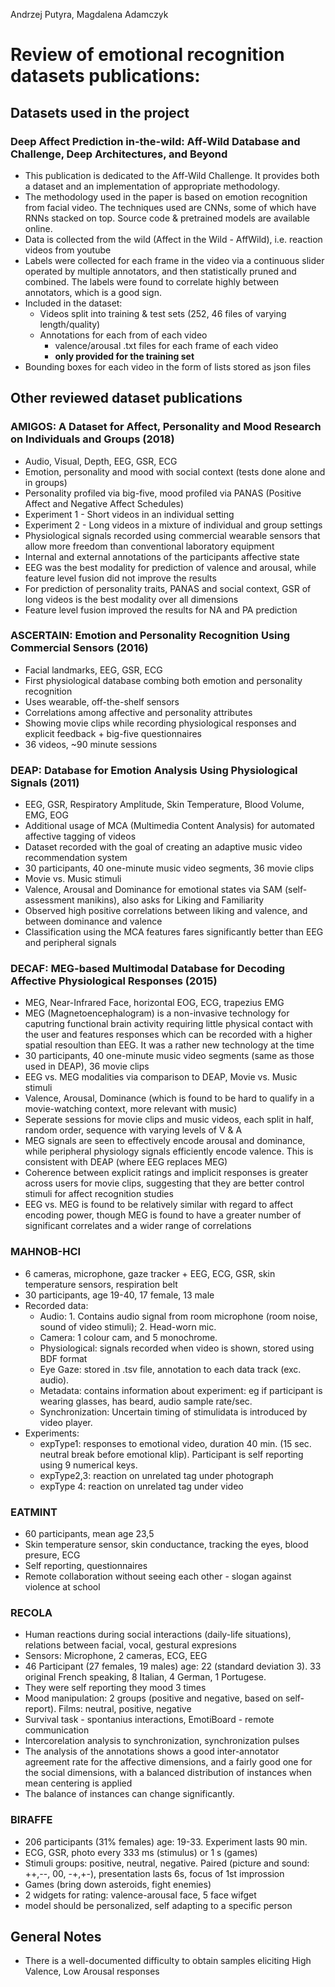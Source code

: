 Andrzej Putyra, Magdalena Adamczyk

# Review of emotional recognition datasets publications:

## Datasets used in the project

### Deep Affect Prediction in-the-wild: Aff-Wild Database and Challenge, Deep Architectures, and Beyond

* This publication is dedicated to the Aff-Wild Challenge. It provides both a dataset and an implementation of appropriate methodology.
* The methodology used in the paper is based on emotion recognition from facial video. The techniques used are CNNs, some of which have RNNs stacked on top. Source code & pretrained models are available online.
* Data is collected from the wild (Affect in the Wild - AffWild), i.e. reaction videos from youtube
* Labels were collected for each frame in the video via a continuous slider operated by multiple annotators, and then statistically pruned and combined. The labels were found to correlate highly between annotators, which is a good sign.
* Included in the dataset:
  * Videos split into training & test sets (252, 46 files of varying length/quality)
  * Annotations for each from of each video
    * valence/arousal .txt files for each frame of each video
    * **only provided for the training set**
 * Bounding boxes for each video in the form of lists stored as json files

## Other reviewed dataset publications

### AMIGOS: A Dataset for Affect, Personality and Mood Research on Individuals and Groups (2018)

* Audio, Visual, Depth, EEG, GSR, ECG
* Emotion, personality and mood with social context (tests done alone and in groups)
* Personality profiled via big-five, mood profiled via PANAS (Positive Affect and Negative Affect Schedules)
* Experiment 1 - Short videos in an individual setting
* Experiment 2 - Long videos in a mixture of individual and group settings
* Physiological signals recorded using commercial wearable sensors that allow more freedom than conventional laboratory equipment
* Internal and external annotations of the participants affective state
* EEG was the best modality for prediction of valence and arousal, while feature level fusion did not improve the results
* For prediction of personality traits, PANAS and social context, GSR of long videos is the best modality over all dimensions
* Feature level fusion improved the results for NA and PA prediction

### ASCERTAIN: Emotion and Personality Recognition Using Commercial Sensors (2016)

* Facial landmarks, EEG, GSR, ECG
* First physiological database combing both emotion and personality recognition
* Uses wearable, off-the-shelf sensors
* Correlations among affective and personality attributes
* Showing movie clips while recording physiological responses and explicit feedback + big-five questionnaires
* 36 videos, ~90 minute sessions

### DEAP: Database for Emotion Analysis Using Physiological Signals (2011)

* EEG, GSR, Respiratory Amplitude, Skin Temperature, Blood Volume, EMG, EOG
* Additional usage of MCA (Multimedia Content Analysis) for automated affective tagging of videos
* Dataset recorded with the goal of creating an adaptive music video recommendation system
* 30 participants, 40 one-minute music video segments, 36 movie clips
* Movie vs. Music stimuli
* Valence, Arousal and Dominance for emotional states via SAM (self-assessment manikins), also asks for Liking and Familiarity
* Observed high positive correlations between liking and valence, and between dominance and valence
* Classification using the MCA features fares significantly better than EEG and peripheral signals 

### DECAF: MEG-based Multimodal Database for Decoding Affective Physiological Responses (2015)

* MEG, Near-Infrared Face, horizontal EOG, ECG, trapezius EMG
* MEG (Magnetoencephalogram) is a non-invasive technology for caputring functional brain activity requiring little physical contact with the user and features responses which can be recorded with a higher spatial resoultion than EEG. It was a rather new technology at the time
* 30 participants, 40 one-minute music video segments (same as those used in DEAP), 36 movie clips
* EEG vs. MEG modalities via comparison to DEAP, Movie vs. Music stimuli
* Valence, Arousal, Dominance (which is found to be hard to qualify in a movie-watching context, more relevant with music)
* Seperate sessions for movie clips and music videos, each split in half, random order, sequence with varying levels of V & A
* MEG signals are seen to effectively encode arousal and dominance, while peripheral physiology signals efficiently encode valence. This is consistent with DEAP (where EEG replaces MEG)
* Coherence between explicit ratings and implicit responses is greater across users for movie clips, suggesting that they are better control stimuli for affect recognition studies
* EEG vs. MEG is found to be relatively similar with regard to affect encoding power, though MEG is found to have a greater number of significant correlates and a wider range of correlations

### MAHNOB-HCI

* 6 cameras, microphone, gaze tracker + EEG, ECG, GSR, skin temperature sensors, respiration belt
* 30 participants, age 19-40, 17 female, 13 male
* Recorded data:
	* Audio: 1. Contains audio signal from room microphone (room noise, sound of video stimuli); 2. Head-worn mic. 
	* Camera: 1 colour cam, and 5 monochrome. 
	* Physiological: signals recorded when video is shown, stored using BDF format
	* Eye Gaze: stored in .tsv file, annotation to each data track (exc. audio). 
	* Metadata: contains information about experiment: eg if participant is wearing glasses, has beard, audio sample rate/sec. 
	* Synchronization: Uncertain timing of stimulidata is introduced by video player.
* Experiments: 
	* expType1: responses to emotional video, duration 40 min. (15 sec. neutral break before emotional klip). Participant is self reporting using 9 numerical keys.
	* expType2,3: reaction on unrelated tag under photograph
	* expType 4: reaction on unrelated tag under video
	
### EATMINT

* 60 participants, mean age 23,5 
* Skin temperature sensor, skin conductance, tracking the eyes, blood presure, ECG
* Self reporting, questionnaires
* Remote collaboration without seeing each other - slogan against violence at school

### RECOLA

* Human reactions during social interactions (daily-life situations), relations between facial, vocal, gestural expresions
* Sensors: Microphone, 2 cameras, ECG, EEG
* 46 Participant (27 females, 19 males) age: 22 (standard deviation 3). 33 original French speaking, 8 Italian, 4 German, 1 Portugese.
* They were self reporting they mood 3 times
* Mood manipulation: 2 groups (positive and negative, based on self-report). Films: neutral, positive, negative
* Survival task - spontanius interactions, EmotiBoard - remote communication 
* Intercorelation analysis to synchronization, synchronization pulses
* The analysis of the annotations shows a good inter-annotator agreement rate for the affective dimensions, and a fairly good one for the social dimensions, with a balanced distribution of instances when mean centering is applied
* The balance of instances can change significantly.

### BIRAFFE

* 206 participants (31% females) age: 19-33. Experiment lasts 90 min. 
* ECG, GSR, photo every 333 ms (stimulus) or 1 s (games)
* Stimuli groups: positive, neutral,  negative. Paired (picture and sound: ++,--, 00, -+,+-), presentation lasts 6s, focus of 1st improssion
* Games (bring down asteroids, fight enemies)
* 2 widgets for rating: valence-arousal face, 5 face wifget
* model should be personalized, self adapting to a specific person 


## General Notes

* There is a well-documented difficulty to obtain samples eliciting High Valence, Low Arousal responses
